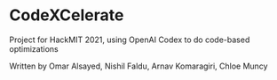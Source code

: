 # CodeXCelerate
Project for HackMIT 2021, using OpenAI Codex to do code-based optimizations

Written by Omar Alsayed, Nishil Faldu, Arnav Komaragiri, Chloe Muncy